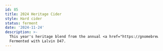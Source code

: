 ```yaml
---
id: 85
title: 2024 Heritage Cider
style: Hard cider
status: ferment
date: '2024-11-24'
description: >-
  This year's heritage blend from the annual <a href="https://gnomebrewshop.com/">Gnome Brew</a> cider buy.
  Fermented with Lalvin D47.
---
```

